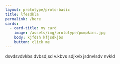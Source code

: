 ```yaml
---
layout: prototype/proto-basic
title: lfesdkla
permalink: /here
cards:
  - card-title: my card
    image: /assets/img/prototype/pumpkins.jpg
    body: kjfdsh kfjsdkjbs
    button: click me
---
```

dsvdsvdvkbs dvbsd,sd v.kbvs
 sdjkvb jsdnvlsdv nvkld